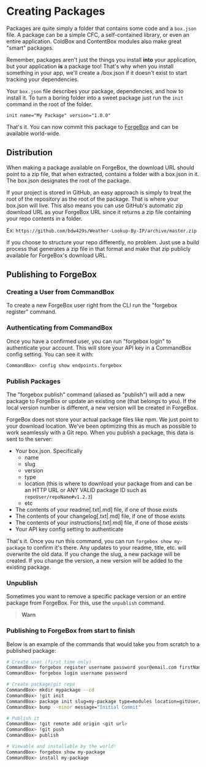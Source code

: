 # Creating Packages

Packages are quite simply a folder that contains some code and a `box.json` file. A package can be a simple CFC, a self-contained library, or even an entire application. ColdBox and ContentBox modules also make great "smart" packages.

Remember, packages aren't just the things you install **into** your application, but your application **is** a package too!  That's why when you install something in your app, we'll create a /box.json if it doesn't exist to start tracking your dependencies. 

Your `box.json` file describes your package, dependencies, and how to install it. To turn a boring folder into a sweet package just run the `init` command in the root of the folder.

```
init name="My Package" version="1.0.0"
```

That's it.  You can now commit this package to [ForgeBox](http://forgebox.io) and can be available world-wide.

## Distribution

When making a package available on ForgeBox, the download URL should point to a zip file, that when extracted, contains a folder with a box.json in it.  The box.json designates the root of the package.  

If your project is stored in GitHub, an easy approach is simply to treat the root of the repository as the root of the package.  That is where your box.json will live.  This also means you can use GitHub's automatic zip download URL as your ForgeBox URL since it returns a zip file containing your repo contents in a folder.

Ex:
`https://github.com/bdw429s/Weather-Lookup-By-IP/archive/master.zip`

If you choose  to structure your repo differently, no problem.  Just use a build process that generates a zip file in that format and make that zip publicly available for ForgeBox's download URL.

## Publishing to ForgeBox

### Creating a User from CommandBox

To create a new ForgeBox user right from the CLI run the "forgebox register" command.

### Authenticating from CommandBox

Once you have a confirmed user, you can run "forgebox login" to authenticate your account.  This will store your API key in a CommandBox config setting.  You can see it with:

```bash
CommandBox> config show endpoints.forgebox
```

### Publish Packages

The "forgebox publish" command (aliased as "publish") will add a new package to ForgeBox or update an existing one (that belongs to you). If the local version number is different, a new version will be created in ForgeBox.

ForgeBox does not store your actual package files like npm.  We just point to your download location.  We've been optimizing this as much as possible to work seamlessly with a Git repo. When you publish a package, this data is sent to the server:
 
* Your box.json.  Specifically
	* name
	* slug
	* version
	* type
	* location (this is where to download your package from and can be an HTTP URL or ANY VALID package ID such as `repoUser/repoName#v1.2.3`)
	* etc
* The contents of your readme[.txt|.md] file, if one of those exists
* The contents of your changelog[.txt|.md] file, if one of those exists
* The contents of your instructions[.txt|.md] file, if one of those exists
* Your API key config setting to authenticate

That's it.  Once you run this command, you can run `forgebox show my-package` to confirm it's there. Any updates to your readme, title, etc. will overwrite the old data. If you change the slug, a new package will be created. If you change the version, a new version will be added to the existing package.


### Unpublish
Sometimes you want to remove a specific package version or an entire package from ForgeBox. For this, use the `unpublish` command. 
>**Warn** 

### Publishing to ForgeBox from start to finish

Below is an example of the commands that would take you from scratch to a published package:

```bash
# Create user (first time only)
CommandBox> forgebox register username password your@email.com firstName lastName
CommandBox> forgebox login username password

# Create package/git repo
CommandBox> mkdir mypackage --cd
CommandBox> !git init
CommandBox> package init slug=my-package type=modules location=gitUser/my-package
CommandBox> bump --minor message="Initial Commit"

# Publish it
CommandBox> !git remote add origin <git url>
CommandBox> !git push
CommandBox> publish

# Viewable and installable by the world!
CommandBox> forgebox show my-package
CommandBox> install my-package
```